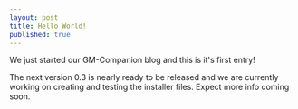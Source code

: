 ```yaml
---
layout: post
title: Hello World!
published: true
---
```


We just started our GM-Companion blog and this is it's first entry!

The next version 0.3 is nearly ready to be released and we are currently working on creating
and testing the installer files.
Expect more info coming soon.

